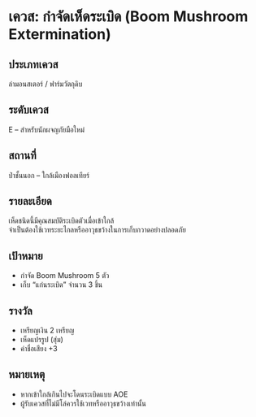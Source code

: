 # เควส: กำจัดเห็ดระเบิด (Boom Mushroom Extermination)

## ประเภทเควส
ล่ามอนสเตอร์ / ฟาร์มวัตถุดิบ

## ระดับเควส
E – สำหรับนักผจญภัยมือใหม่

## สถานที่
ป่าชั้นนอก – ใกล้เมืองฟอลเทียร์

## รายละเอียด
เห็ดชนิดนี้มีคุณสมบัติระเบิดตัวเมื่อเข้าใกล้  
จำเป็นต้องใช้เวทระยะไกลหรืออาวุธขว้างในการเก็บกวาดอย่างปลอดภัย

## เป้าหมาย
- กำจัด Boom Mushroom 5 ตัว
- เก็บ “แก่นระเบิด” จำนวน 3 ชิ้น

## รางวัล
- เหรียญเงิน 2 เหรียญ  
- เห็ดแปรรูป (สุ่ม)  
- ค่าชื่อเสียง +3

## หมายเหตุ
- หากเข้าใกล้เกินไปจะโดนระเบิดแบบ AOE  
- ผู้รับเควสที่ไม่มีโล่ควรใช้เวทหรืออาวุธขว้างเท่านั้น
